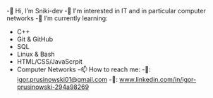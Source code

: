 -👋 Hi, I’m Sniki-dev
-👀 I'm interested in IT and in particular computer networks
-🌱 I’m currently learning:
- C++
- Git & GitHub 
- SQL 
- Linux & Bash
- HTML/CSS/JavaScrpit
- Computer Networks
-📫 How to reach me:
-📩: igor.prusinowski01@gmail.com
-💬: www.linkedin.com/in/igor-prusinowski-294a98269
